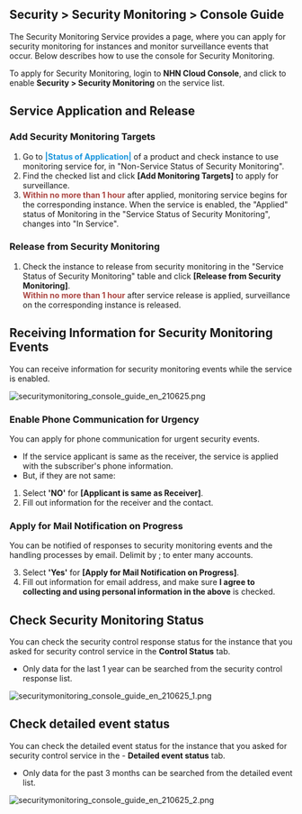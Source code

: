 ## Security > Security Monitoring > Console Guide 

The Security Monitoring Service provides a page, where you can apply for security monitoring for instances and monitor surveillance events that occur. 
Below describes how to use the console for Security Monitoring. 

To apply for Security Monitoring, login to **NHN Cloud Console**, and click to enable **Security > Security Monitoring** on the service list. 

## Service Application and Release 
### Add Security Monitoring Targets
1. Go to <span style="color:#1995dc">**|Status of Application|** </span> of a product and check instance to use monitoring service for, in "Non-Service Status of Security Monitoring".
2. Find the checked list and click **[Add Monitoring Targets]** to apply for surveillance. 
3. <span style="color:#ab4642">**Within no more than 1 hour**</span> after applied, monitoring service begins for the corresponding instance. When the service is enabled, the "Applied" status of Monitoring in the "Service Status of Security Monitoring", changes into "In Service".  

###  Release from Security Monitoring
1. Check the instance to release from security monitoring in the "Service Status of Security Monitoring" table and click **[Release from Security Monitoring]**.  
<span style="color:#ab4642">**Within no more than 1 hour**</span> after service release is applied, surveillance on the corresponding instance is released. 

## Receiving Information for Security Monitoring Events 
You can receive information for security monitoring events while the service is enabled. 

![securitymonitoring_console_guide_en_210625.png](http://static.toastoven.net/prod_mss/securitymonitoring_console_guide_en_220719.png)

### Enable Phone Communication for Urgency 

You can apply for phone communication for urgent security events. 

- If the service applicant is same as the receiver, the service is applied with the subscriber's phone information. 
- But, if they are not same:
 1. Select **'NO'** for **[Applicant is same as Receiver]**. 
2. Fill out information for the receiver and the contact. 

### Apply for Mail Notification on Progress 

You can be notified of responses to security monitoring events and the handling processes by email. 
Delimit by ; to enter many accounts.   

3. Select **'Yes'** for **[Apply for Mail Notification on Progress]**.
4. Fill out information for email address, and make sure **I agree to collecting and using personal information in the above** is checked. 

## Check Security Monitoring Status

You can check the security control response status for the instance that you asked for security control service in the **Control Status** </span>   tab. 
- Only data for the last 1 year can be searched from the security control response list.  

![securitymonitoring_console_guide_en_210625_1.png](http://static.toastoven.net/prod_mss/securitymonitoring_console_guide_en_220719_1.png)

## Check detailed event status

You can check the detailed event status for the instance that you asked for security control service in the - **Detailed event status** </span>   tab. 
- Only data for the past 3 months can be searched from the detailed event list.

![securitymonitoring_console_guide_en_210625_2.png](http://static.toastoven.net/prod_mss/securitymonitoring_console_guide_en_220719_2.png)
